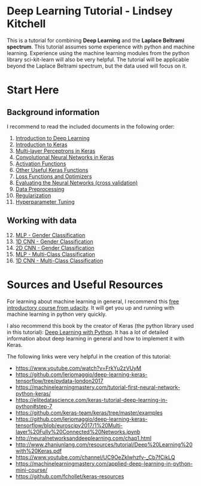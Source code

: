 # Deep Learning Tutorial - Lindsey Kitchell
This is a tutorial for combining **Deep Learning** and the **Laplace Beltrami spectrum**. This tutorial assumes some experience with python and machine learning. Experience using the machine learning modules from the python library sci-kit-learn will also be very helpful. The tutorial will be applicable beyond the Laplace Beltrami spectrum, but the data used will focus on it. 

# Start Here

## Background information
I recommend to read the included documents in the following order:
1. [Introduction to Deep Learning](https://github.com/kitchell/DeepLearningTutorial_LBspectrum/blob/master/Introduction.md)
2. [Introduction to Keras](https://github.com/kitchell/DeepLearningTutorial_LBspectrum/blob/master/keras_basics.md)
3. [Multi-layer Perceptrons in Keras](https://github.com/kitchell/DeepLearningTutorial_LBspectrum/blob/master/MLP.md)
4. [Convolutional Neural Networks in Keras](https://github.com/kitchell/DeepLearningTutorial_LBspectrum/blob/master/CNN.md)
5. [Activation Functions](https://github.com/kitchell/DeepLearningTutorial_LBspectrum/blob/master/ActivationFxns.md)
6. [Other Useful Keras Functions](https://github.com/kitchell/DeepLearningTutorial_LBspectrum/blob/master/UsefulKerasFxns.md)
7. [Loss Functions and Optimizers](https://github.com/kitchell/DeepLearningTutorial_LBspectrum/blob/master/LossFxnsOptimizers.md)
8. [Evaluating the Neural Networks (cross validation)](https://github.com/kitchell/DeepLearningTutorial_LBspectrum/blob/master/EvaluatingtheNN.md)
9. [Data Preprocessing](https://github.com/kitchell/DeepLearningTutorial_LBspectrum/blob/master/DataPreprocessing.md)
10. [Regularization](https://github.com/kitchell/DeepLearningTutorial_LBspectrum/blob/master/Regularization.md)
11. [Hyperparameter Tuning](https://github.com/kitchell/DeepLearningTutorial_LBspectrum/blob/master/HyperparamTuning.md)

## Working with data
12. [MLP - Gender Classification](https://github.com/kitchell/DeepLearningTutorial_LBspectrum/blob/master/MLP%20with%20LB%20spectrum.ipynb)
13. [1D CNN - Gender Classification](https://github.com/kitchell/DeepLearningTutorial_LBspectrum/blob/master/1D%20CNN%20with%20LB%20spectrum.ipynb)
14. [2D CNN - Gender Classification](https://github.com/kitchell/DeepLearningTutorial_LBspectrum/blob/master/2D%20CNN%20with%20LB%20spectrum.ipynb)
15. [MLP - Multi-Class Classification](https://github.com/kitchell/DeepLearningTutorial_LBspectrum/blob/master/Multi-Class%20Classification%20MLP.ipynb)
16. [1D CNN - Multi-Class Classification](https://github.com/kitchell/DeepLearningTutorial_LBspectrum/blob/master/Multi-Class%20Classification%201D%20CNN.ipynb)

# Sources and Useful Resources

For learning about machine learning in general, I recommend this [free introductory course from udacity](https://www.udacity.com/course/intro-to-machine-learning--ud120). It will get you up and running with machine learning in python very quickly. 

I also recommend this book by the creator of Keras (the python library used in this tutorial): [Deep Learning with Python](https://www.manning.com/books/deep-learning-with-python). It has a lot of detailed information about deep learning in general and how to implement it with Keras. 

The following links were very helpful in the creation of this tutorial:

* https://www.youtube.com/watch?v=FrkYu2zVUyM
* https://github.com/leriomaggio/deep-learning-keras-tensorflow/tree/pydata-london2017
* https://machinelearningmastery.com/tutorial-first-neural-network-python-keras/
* https://elitedatascience.com/keras-tutorial-deep-learning-in-python#step-7
* https://github.com/keras-team/keras/tree/master/examples
* https://github.com/leriomaggio/deep-learning-keras-tensorflow/blob/euroscipy2017/1%20Multi-layer%20Fully%20Connected%20Networks.ipynb
* http://neuralnetworksanddeeplearning.com/chap1.html
* http://www.zhanjunlang.com/resources/tutorial/Deep%20Learning%20with%20Keras.pdf
* https://www.youtube.com/channel/UC9OeZkIwhzfv-_Cb7fCikLQ
* https://machinelearningmastery.com/applied-deep-learning-in-python-mini-course/
* https://github.com/fchollet/keras-resources

